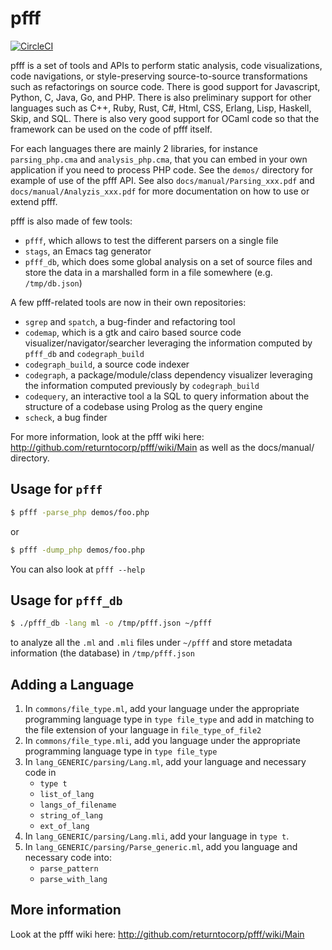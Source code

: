 # pfff

[![CircleCI](https://circleci.com/gh/returntocorp/pfff.svg?style=svg)](https://circleci.com/gh/returntocorp/pfff)

pfff is a set of tools and APIs to perform static analysis, code
visualizations, code navigations, or style-preserving source-to-source
transformations such as refactorings on source code. There is good
support for Javascript, Python, C, Java, Go, and PHP. There is also preliminary
support for other languages such as C++, Ruby, Rust, C#, Html, CSS, Erlang,
Lisp, Haskell, Skip, and SQL. There is also very good support for
OCaml code so that the framework can be used on the code of pfff
itself.

For each languages there are mainly 2 libraries, for instance
`parsing_php.cma` and `analysis_php.cma`, that you can
embed in your own application if you need to process PHP code. See the
`demos/` directory for example of use of the pfff API. See also
`docs/manual/Parsing_xxx.pdf` and `docs/manual/Analyzis_xxx.pdf` for
more documentation on how to use or extend pfff.

pfff is also made of few tools:
 - `pfff`, which allows to test the different parsers on a single file
 - `stags`, an Emacs tag generator
 - `pfff_db`, which does some global analysis on a set of source files and
   store the data in a marshalled form in a file somewhere (e.g. `/tmp/db.json`)

A few pfff-related tools are now in their own repositories:
 - `sgrep` and `spatch`, a bug-finder and refactoring tool
 - `codemap`, which is a gtk and cairo based source code
   visualizer/navigator/searcher leveraging
   the information computed by `pfff_db` and `codegraph_build`
 - `codegraph_build`, a source code indexer
 - `codegraph`, a package/module/class dependency visualizer leveraging
   the information computed previously by `codegraph_build`
 - `codequery`, an interactive tool a la SQL to query information
   about the structure of a codebase using Prolog as the query engine
 - `scheck`, a bug finder

For more information, look at the pfff wiki here:
 http://github.com/returntocorp/pfff/wiki/Main
as well as the docs/manual/ directory.

## Usage for `pfff`
```sh
$ pfff -parse_php demos/foo.php
```
or
```sh
$ pfff -dump_php demos/foo.php
```

You can also look at `pfff --help`

## Usage for `pfff_db`
```sh
$ ./pfff_db -lang ml -o /tmp/pfff.json ~/pfff
```

to analyze all the `.ml` and `.mli` files under `~/pfff` and store metadata
information (the database) in `/tmp/pfff.json`

## Adding a Language
1. In `commons/file_type.ml`, add your language under the appropriate programming
   language type in
   `type file_type`
   and add in matching to the file extension of your language in
   `file_type_of_file2`
2. In `commons/file_type.mli`, add you language under the appropriate programming
   language type in
   `type file_type`
3. In `lang_GENERIC/parsing/Lang.ml`, add your language and necessary code in
   * `type t`
   * `list_of_lang`
   * `langs_of_filename`
   * `string_of_lang`
   * `ext_of_lang`
4. In `lang_GENERIC/parsing/Lang.mli`, add your language in `type t`.
5. In `lang_GENERIC/parsing/Parse_generic.ml`, add you language
   and necessary code into:
   * `parse_pattern`
   * `parse_with_lang`

## More information

Look at the pfff wiki here: http://github.com/returntocorp/pfff/wiki/Main
